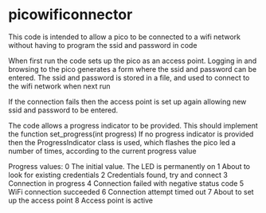 # picowificonnector

This code is intended to allow a pico to be connected to a wifi network without having to program the ssid and password in code

When first run the code sets up the pico as an access point. Logging in and browsing to the pico generates a form where the ssid and password can be entered.
The ssid and password is stored in a file, and used to connect to the wifi network when next run

If the connection fails then the access point is set up again allowing new ssid and password to be entered.

The code allows a progress indicator to be provided. This should implement the function set_progress(int progress)
If no progress indicator is provided then the ProgressIndicator class is used, which flashes the pico led a number of times, according to the current progress value

Progress values:
0   The initial value. The LED is permanently on
1	About to look for existing credentials
2	Credentials found, try and connect
3	Connection in progress
4	Connection failed with negative status code
5	WiFi connection succeeded
6	Connection attempt timed out
7	About to set up the access point
8	Access point is active


